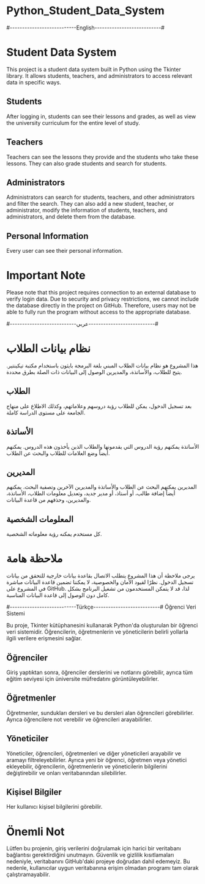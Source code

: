 # Python_Student_Data_System



#---------------------------English---------------------------#
# Student Data System

This project is a student data system built in Python using the Tkinter library. It allows students, teachers, and administrators to access relevant data in specific ways.

## Students
After logging in, students can see their lessons and grades, as well as view the university curriculum for the entire level of study.

## Teachers
Teachers can see the lessons they provide and the students who take these lessons. They can also grade students and search for students.

## Administrators
Administrators can search for students, teachers, and other administrators and filter the search. They can also add a new student, teacher, or administrator, modify the information of students, teachers, and administrators, and delete them from the database.

## Personal Information
Every user can see their personal information.

# Important Note
Please note that this project requires connection to an external database to verify login data. Due to security and privacy restrictions, we cannot include the database directly in the project on GitHub. Therefore, users may not be able to fully run the program without access to the appropriate database.




#---------------------------عربي---------------------------#

# نظام بيانات الطلاب

هذا المشروع هو نظام بيانات الطلاب المبني بلغة البرمجة بايثون باستخدام مكتبة تيكينتير. يتيح للطلاب، والأساتذة، والمديرين الوصول إلى البيانات ذات الصلة بطرق محددة.

## الطلاب
بعد تسجيل الدخول، يمكن للطلاب رؤية دروسهم وعلاماتهم، وكذلك الاطلاع على منهاج الجامعة على مستوى الدراسة كاملة.

## الأساتذة
الأساتذة يمكنهم رؤية الدروس التي يقدمونها والطلاب الذين يأخذون هذه الدروس. يمكنهم أيضاً وضع العلامات للطلاب والبحث عن الطلاب.

## المديرين
المديرين يمكنهم البحث عن الطلاب والأساتذة والمديرين الآخرين وتصفية البحث. يمكنهم أيضاً إضافة طالب، أو أستاذ، أو مدير جديد، وتعديل معلومات الطلاب، الأساتذة، والمديرين، وحذفهم من قاعدة البيانات.

## المعلومات الشخصية
كل مستخدم يمكنه رؤية معلوماته الشخصية.

# ملاحظة هامة
يرجى ملاحظة أن هذا المشروع يتطلب الاتصال بقاعدة بيانات خارجية للتحقق من بيانات تسجيل الدخول. نظرًا لقيود الأمان والخصوصية، لا يمكننا تضمين قاعدة البيانات مباشرة في المشروع على GitHub. لذا، قد لا يتمكن المستخدمون من تشغيل البرنامج بشكل كامل دون الوصول إلى قاعدة البيانات المناسبة.





#---------------------------Türkçe---------------------------#
Öğrenci Veri Sistemi

Bu proje, Tkinter kütüphanesini kullanarak Python'da oluşturulan bir öğrenci veri sistemidir. Öğrencilerin, öğretmenlerin ve yöneticilerin belirli yollarla ilgili verilere erişmesini sağlar.

## Öğrenciler
Giriş yaptıktan sonra, öğrenciler derslerini ve notlarını görebilir, ayrıca tüm eğitim seviyesi için üniversite müfredatını görüntüleyebilirler.

## Öğretmenler
Öğretmenler, sundukları dersleri ve bu dersleri alan öğrencileri görebilirler. Ayrıca öğrencilere not verebilir ve öğrencileri arayabilirler.

## Yöneticiler
Yöneticiler, öğrencileri, öğretmenleri ve diğer yöneticileri arayabilir ve aramayı filtreleyebilirler. Ayrıca yeni bir öğrenci, öğretmen veya yönetici ekleyebilir, öğrencilerin, öğretmenlerin ve yöneticilerin bilgilerini değiştirebilir ve onları veritabanından silebilirler.

## Kişisel Bilgiler
Her kullanıcı kişisel bilgilerini görebilir.

# Önemli Not
Lütfen bu projenin, giriş verilerini doğrulamak için harici bir veritabanı bağlantısı gerektirdiğini unutmayın. Güvenlik ve gizlilik kısıtlamaları nedeniyle, veritabanını GitHub'daki projeye doğrudan dahil edemeyiz. Bu nedenle, kullanıcılar uygun veritabanına erişim olmadan programı tam olarak çalıştıramayabilir.
